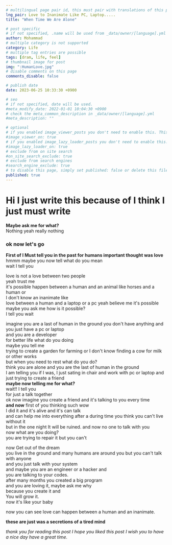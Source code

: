 ```yaml
---
# multilingual page pair id, this must pair with translations of this page. (This name must be unique)
lng_pair: Love to Inanimate Like PC, Laptop.....
title: "When Time We Are Alone"

# post specific
# if not specified, .name will be used from _data/owner/[language].yml
author: Mohammad
# multiple category is not supported
category: Life
# multiple tag entries are possible
tags: [dram, life, feel]
# thumbnail image for post
img: ":HumanLove.jpg"
# disable comments on this page
comments_disable: false

# publish date
date: 2023-06-25 10:33:30 +0900

# seo
# if not specified, date will be used.
#meta_modify_date: 2022-01-01 10:04:30 +0900
# check the meta_common_description in _data/owner/[language].yml
#meta_description: ""

# optional
# if you enabled image_viewer_posts you don't need to enable this. This is only if image_viewer_posts = false
#image_viewer_on: true
# if you enabled image_lazy_loader_posts you don't need to enable this. This is only if image_lazy_loader_posts = false
#image_lazy_loader_on: true
# exclude from on site search
#on_site_search_exclude: true
# exclude from search engines
#search_engine_exclude: true
# to disable this page, simply set published: false or delete this file
published: true
---
```




<h1><b>Hi
I just write this because of I think I just must write </b> </h1>

<b>Maybe ask me for what?</b> <br>
Nothing 
yeah really nothing 


<h3>ok now let's go </h3>

<b>First of I Must tell you in the past for humans important thought was love</b><br>
hmmm maybe you now tell what do you mean<br>
wait I tell you<br>

love is not a love between two people<br>
yeah trust me<br>
it's possible happen between a human and an animal like horses and a human or<br>
I don't know an inanimate like<br>
love between a human and a laptop or a pc yeah believe me it's possible<br>
maybe you ask me how is it possible?<br>
I tell you wait<br>

imagine you are a last of human in the ground you don't have anything and you just have a pc or laptop<br>
and you are a developer <br>
for better life what do you doing<br>
maybe you tell me<br>
trying to create a garden for farming or I don't know finding a cow for milk or other works<br>
but when you need to rest what do you do?<br>
think you are alone and you are the last of human in the ground<br>
I am telling you if I was, I just sating in chair and work with pc or laptop and just trying to create a friend<br>
<b>maybe now telling me for what?</b><br>
wait!! I tell you<br>
for just a talk together<br>
ok now imagine you create a friend  and it's talking to you every time<br>
<b>and now</b>
first of you thinking such wow<br>
I did it and it's alive and it's can talk<br>
and can help me into everything after a during time you think you can't live without it<br>
but in the one night It will be ruined.  and now no one to talk with you <br>
now what are you doing?<br>
you are trying to repair it but you can't<br>

now  Get out of the dream <br>
you live in the ground and many humans are around you but you can't talk with anyone <br>
and you just talk with your system<br>
and maybe you are an engineer or a hacker and<br>
you are talking to your codes.<br>
after many months you created a big program<br>
and you are loving it, maybe ask me why<br>
because you create it and<br>
You will grow it.<br>
now it's like your baby<br>

now you can see love can happen between a human and an inanimate.<br>

<b>these are just was a secretions of a tired mind</b>



<i>thank you for reading this post
I hope you liked this post
I wish you to have a nice day
have a great time.</i>